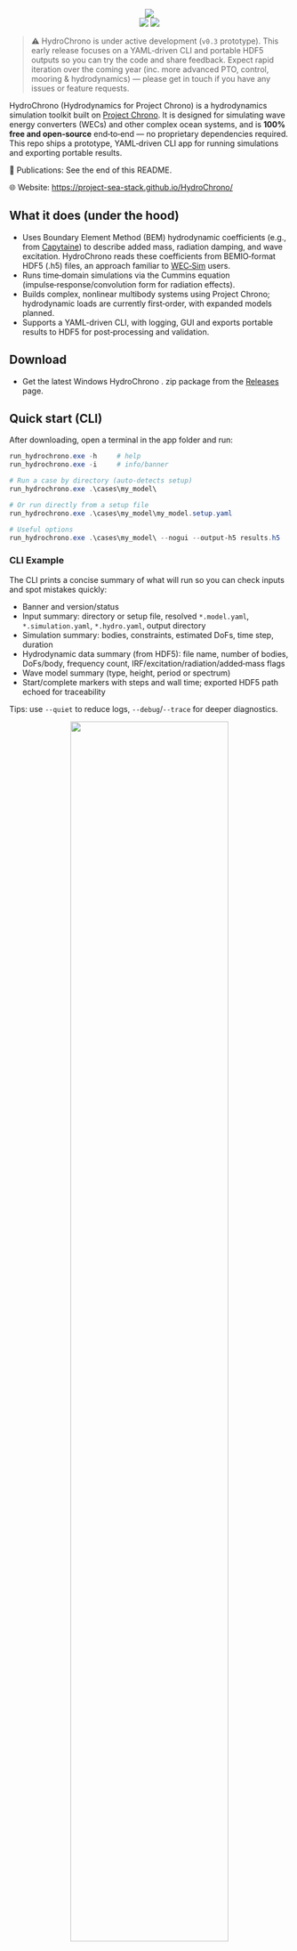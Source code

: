 
<p align="center">
  <img src="docs/assets/img/hydrochrono_banner.png" />
  <br/>
  <a href="https://github.com/NREL/HydroChrono/releases"><img src="https://img.shields.io/badge/version-v0.3-blue.svg" /></a>
  <a href="#"><img src="https://img.shields.io/badge/status-Prototype-orange.svg" /></a>
</p>

> ⚠️ HydroChrono is under active development (`v0.3` prototype). This early release focuses on a YAML‑driven CLI and portable HDF5 outputs so you can try the code and share feedback. Expect rapid iteration over the coming year (inc. more advanced PTO, control, mooring & hydrodynamics) — please get in touch if you have any issues or feature requests.


HydroChrono (Hydrodynamics for Project Chrono) is a hydrodynamics simulation toolkit built on [Project Chrono](https://projectchrono.org/). It is designed for simulating wave energy converters (WECs) and other complex ocean systems, and is **100% free and open‑source** end‑to‑end — no proprietary dependencies required. This repo ships a prototype, YAML‑driven CLI app for running simulations and exporting portable results.

📄 Publications: See the end of this README.

🌐 Website: https://project-sea-stack.github.io/HydroChrono/

## What it does (under the hood)

- Uses Boundary Element Method (BEM) hydrodynamic coefficients (e.g., from [Capytaine](https://github.com/capytaine/capytaine)) to describe added mass, radiation damping, and wave excitation. HydroChrono reads these coefficients from BEMIO‑format HDF5 (.h5) files, an approach familiar to [WEC‑Sim](https://github.com/WEC-Sim/WEC-Sim) users.
- Runs time‑domain simulations via the Cummins equation (impulse‑response/convolution form for radiation effects).
- Builds complex, nonlinear multibody systems using Project Chrono; hydrodynamic loads are currently first‑order, with expanded models planned.
- Supports a YAML-driven CLI, with logging, GUI and exports portable results to HDF5 for post‑processing and validation.

## Download

- Get the latest Windows HydroChrono . zip package from the [Releases](https://github.com/NREL/HydroChrono/releases) page.

## Quick start (CLI)

After downloading, open a terminal in the app folder and run:

```powershell
run_hydrochrono.exe -h     # help
run_hydrochrono.exe -i     # info/banner

# Run a case by directory (auto-detects setup)
run_hydrochrono.exe .\cases\my_model\

# Or run directly from a setup file
run_hydrochrono.exe .\cases\my_model\my_model.setup.yaml

# Useful options
run_hydrochrono.exe .\cases\my_model\ --nogui --output-h5 results.h5
```

### CLI Example

The CLI prints a concise summary of what will run so you can check inputs and spot mistakes quickly:

- Banner and version/status
- Input summary: directory or setup file, resolved `*.model.yaml`, `*.simulation.yaml`, `*.hydro.yaml`, output directory
- Simulation summary: bodies, constraints, estimated DoFs, time step, duration
- Hydrodynamic data summary (from HDF5): file name, number of bodies, DoFs/body, frequency count, IRF/excitation/radiation/added‑mass flags
- Wave model summary (type, height, period or spectrum)
- Start/complete markers with steps and wall time; exported HDF5 path echoed for traceability

Tips: use `--quiet` to reduce logs, `--debug`/`--trace` for deeper diagnostics.

<p align="center"><img src="docs/assets/img/cli_example.png" width="75%" /></p>

### GUI Example

Use the GUI to visually inspect the assembled multibody system (bodies, joints, actuators) and verify that YAML inputs are wired correctly. Use the `--nogui` option to disable visualization straight from CLI, or change the settings in the `*.simulation.yaml` file.

<p align="center"><img src="docs/assets/img/gui_example.png" width="40%" /></p>


## YAML-based UI

HydroChrono uses separate YAML files so you can describe a mechanical system once and run it across different hydrodynamic backends (potential flow today; SPH/CFD next). This keeps your Chrono model clean and reusable. Everything is defined in text based files - making it easier to automate.

```
cases/my_model/
  my_model.setup.yaml       # references the files below (recommended)
  my_model.model.yaml       # bodies, joints, actuators
  my_model.simulation.yaml  # time step, duration, GUI, waves
  my_model.hydro.yaml       # hydrodynamics
```

- `my_model.setup.yaml` — simulation 'orchestrator'
  - Specifies the input files you want to run
- `my_model.model.yaml` — the multibody system
  - Bodies, joints, constraints, actuators, sensors (pure Chrono)
- `my_model.simulation.yaml` — how to run it
  - Time step, duration, output options, GUI flags (pure Chrono)
- `my_model.hydro.yaml` — hydrodynamics inputs
  - BEMIO `.h5` path (e.g., from Capytaine), body ↔ hydrodynamic body mapping, desired wave inputs


Run with either the folder path (auto-detects `*.setup.yaml`) or the setup file directly:
```powershell
run_hydrochrono.exe .\cases\my_model\
run_hydrochrono.exe .\cases\my_model\my_model.setup.yaml
```

### Example *.model.yaml file

<p align="center"><img src="docs/assets/img/yaml_example.png" width="25%" /></p>


## HDF5 outputs (portable)

- Simulations produce a single `.h5` file with time series and model results.
- Typical datasets include:
  - body position (XYZ):
    - `/results/model/bodies/<body_name>/position` (columns 0..2)
  - body orientation (roll, pitch, yaw):
    - `/results/model/bodies/<body_name>/orientation_xyz` (columns 0..2)
  - translational spring–dampers:
    - `/results/model/tsdas/<actuator_name>/` (force components, extension, speed, etc.)
  - rotational spring–dampers:
    - `/results/model/rsdas/<actuator_name>/` (torque components, angle, angular_velocity, etc.)
- View/plot with HDFView or VS Code HDF5 extensions.
  - HDFView: `https://www.hdfgroup.org/downloads/hdfview/`

<p align="center"><img src="docs/assets/img/h5_example.png" width="75%" /></p>


## Run the included tests (from the Release ZIP, requires Python)

Use either of the two options below.

Option A — one-command setup (creates a local venv):
1) Download and unzip the Release ZIP.
2) Open PowerShell in the unzipped folder (you should see `bin/`, `tests/`, `data/`).
3) Run:
   ```powershell
   cd .\tests
   .\RUN-TESTS.ps1
   ```
   - The script detects `bin\run_hydrochrono.exe`, prompts to create `.venv`, installs needed packages from PyPI, and runs the full suite headless.

Option B — use your existing (conda/venv/system) Python:
1) Ensure your environment has: `numpy`, `h5py`, `PyYAML`, `matplotlib`.
2) From the unzipped folder run:
   ```powershell
   cd .\tests\run_hydrochrono
   # optional: python -m pip install -r requirements.txt
   python .\run_tests.py --all --exe ..\..\bin\run_hydrochrono.exe
   ```

What you’ll see:
- The suite runs several regression tests for standard WEC verification cases (IEA sphere, OSWEC, RM3, F3OF).
- PASS/FAIL summary prints in the console.
- Results and plots are written under each case: `tests\run_hydrochrono\<case>\<test>\outputs\` (HDF5: `results.still.h5`, plots: `outputs\plots\*.png`).

<p align="center"><img src="docs/assets/img/oswec_decay_test_comparison.png" width="66%" /></p>


Run a single test (optional):
```powershell
cd .\tests\run_hydrochrono
python .\run_tests.py --sphere-decay --exe ..\..\bin\run_hydrochrono.exe
```


## Developers

- Full build and contribution docs: [Developer documentation](https://nrel.github.io/HydroChrono/developer_docs/index)

## Papers

- Ogden, 2023 — HydroChrono background, theory, and implementation details: [PDF](docs/assets/papers/Ogden2023%20-%20HydroChrono.pdf)
- Ogden, 2025 — Automated design exploration with meshing, Capytaine, and HydroChrono in the loop: [PDF](docs/assets/papers/Ogden2025%20-%20Automated%20Design%20Exploration%20of%20TALOS%20Using%20TOP-WEC.pdf)
